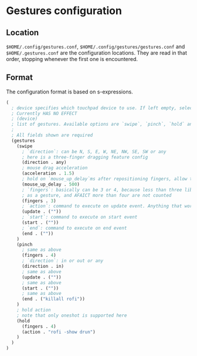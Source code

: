 # Gestures configuration
## Location
`$HOME/.config/gestures.conf`, `$HOME/.config/gestures/gestures.conf` and `$HOME/.gestures.conf`
are the configuration locations. They are read in that order, stopping whenever the first one is
encountered.
## Format
The configuration format is based on s-expressions.
```lisp
(
  ; device specifies which touchpad device to use. If left empty, selection is automatic.
  ; Currently HAS NO EFFECT
  ; (device)
  ; list of gestures. Available options are `swipe`, `pinch`, `hold` and `rotate`(not implemented yet).
  ;
  ; All fields shown are required
  (gestures
    (swipe
      ; `direction`: can be N, S, E, W, NE, NW, SE, SW or any
      ; here is a three-finger dragging feature config
      (direction . any)
      ; mouse drag acceleration
      (acceleration . 1.5)
      ; hold on `mouse_up_delay`ms after repositioning fingers, allow to continue dragging
      (mouse_up_delay . 500)
      ; `fingers`: basically can be 3 or 4, because less than three libinput does not recognize
      ; as a gesture, and AFAICT more than four are not counted
      (fingers . 3)
      ; `action`: command to execute on update event. Anything that works with `sh -c` should work here.
      (update . (""))
      ; `start`: command to execute on start event
      (start . (""))
      ; `end`: command to execute on end event
      (end . (""))
    )
    (pinch
      ; same as above
      (fingers . 4)
      ; `direction`: in or out or any
      (direction . in)
      ; same as above
      (update . (""))
      ; same as above
      (start . (""))
      ; same as above
      (end . ("killall rofi"))
    )
    ; hold action
    ; note that only oneshot is supported here
    (hold
      (fingers . 4)
      (action . "rofi -show drun")
    )
  )
)
  
```
